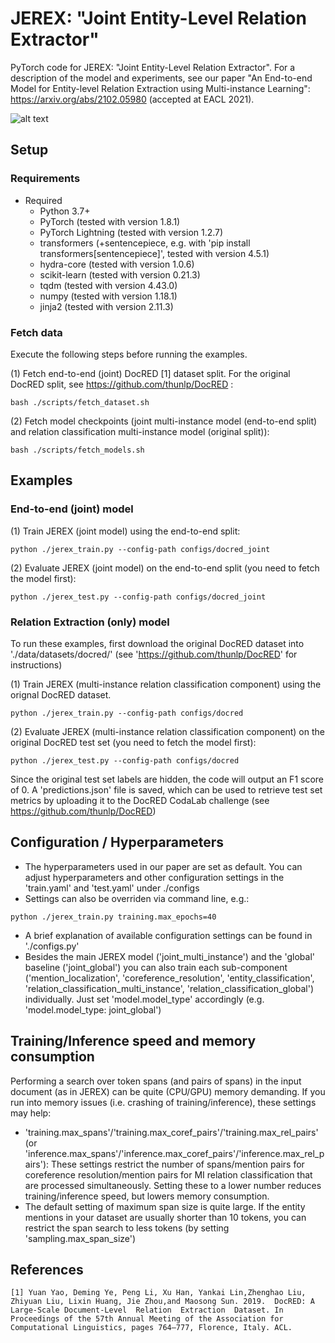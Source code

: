 # JEREX: "Joint Entity-Level Relation Extractor"
PyTorch code for JEREX: "Joint Entity-Level Relation Extractor". For a description of the model and experiments, see our paper "An End-to-end Model for Entity-level Relation Extraction using Multi-instance Learning": https://arxiv.org/abs/2102.05980 (accepted at EACL 2021).

![alt text](http://deepca.cs.hs-rm.de/img/deepca/jerex.png)

## Setup
### Requirements
- Required
  - Python 3.7+
  - PyTorch (tested with version 1.8.1)
  - PyTorch Lightning (tested with version 1.2.7)
  - transformers (+sentencepiece, e.g. with 'pip install transformers[sentencepiece]', tested with version 4.5.1)
  - hydra-core (tested with version 1.0.6)
  - scikit-learn (tested with version 0.21.3)
  - tqdm (tested with version 4.43.0)
  - numpy (tested with version 1.18.1)
  - jinja2 (tested with version 2.11.3)


### Fetch data
Execute the following steps before running the examples.

(1) Fetch end-to-end (joint) DocRED [1] dataset split. For the original DocRED split, see https://github.com/thunlp/DocRED :
```
bash ./scripts/fetch_dataset.sh
```

(2) Fetch model checkpoints (joint multi-instance model (end-to-end split) and relation classification multi-instance model (original split)):
```
bash ./scripts/fetch_models.sh
```

## Examples

### End-to-end (joint) model
(1) Train JEREX (joint model) using the end-to-end split:
```
python ./jerex_train.py --config-path configs/docred_joint
```

(2) Evaluate JEREX (joint model) on the end-to-end split (you need to fetch the model first):
```
python ./jerex_test.py --config-path configs/docred_joint
```

### Relation Extraction (only) model
To run these examples, first download the original DocRED dataset into './data/datasets/docred/' (see 'https://github.com/thunlp/DocRED' for instructions)

(1) Train JEREX (multi-instance relation classification component) using the orignal DocRED dataset.
```
python ./jerex_train.py --config-path configs/docred
```

(2) Evaluate JEREX (multi-instance relation classification component) on the original DocRED test set (you need to fetch the model first):
```
python ./jerex_test.py --config-path configs/docred
```
Since the original test set labels are hidden, the code will output an F1 score of 0. A 'predictions.json' file is saved, which can be used to retrieve test set metrics by uploading it to the DocRED CodaLab challenge (see https://github.com/thunlp/DocRED)

## Configuration / Hyperparameters
- The hyperparameters used in our paper are set as default. You can adjust hyperparameters and other configuration settings in the 'train.yaml' and 'test.yaml' under ./configs
- Settings can also be overriden via command line, e.g.:
```
python ./jerex_train.py training.max_epochs=40
```
- A brief explanation of available configuration settings can be found in './configs.py'
- Besides the main JEREX model ('joint_multi_instance') and the 'global' baseline ('joint_global') you can also train each sub-component ('mention_localization', 'coreference_resolution', 'entity_classification',
    'relation_classification_multi_instance', 'relation_classification_global') individually. Just set 'model.model_type' accordingly (e.g. 'model.model_type: joint_global')

## Training/Inference speed and memory consumption
Performing a search over token spans (and pairs of spans) in the input document (as in JEREX) can be quite (CPU/GPU) memory demanding. If you run into memory issues (i.e. crashing of training/inference), these settings may help:
- 'training.max_spans'/'training.max_coref_pairs'/'training.max_rel_pairs' (or 'inference.max_spans'/'inference.max_coref_pairs'/'inference.max_rel_pairs'): 
These settings restrict the number of spans/mention pairs for coreference resolution/mention pairs for MI relation classification that are processed simultaneously. 
Setting these to a lower number reduces training/inference speed, but lowers memory consumption. 
- The default setting of maximum span size is quite large. 
If the entity mentions in your dataset are usually shorter than 10 tokens, you can restrict the span search to less tokens (by setting 'sampling.max_span_size')

## References
```
[1] Yuan Yao, Deming Ye, Peng Li, Xu Han, Yankai Lin,Zhenghao Liu, Zhiyuan Liu, Lixin Huang, Jie Zhou,and Maosong Sun. 2019.  DocRED: A Large-Scale Document-Level  Relation  Extraction  Dataset. In Proceedings of the 57th Annual Meeting of the Association for Computational Linguistics, pages 764–777, Florence, Italy. ACL.
```
